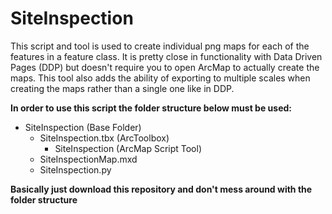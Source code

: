 # SiteInspection

This script and tool is used to create individual png maps for each of the features in a feature class.
It is pretty close in functionality with Data Driven Pages (DDP) but doesn't require you to open ArcMap to actually create the maps.
This tool also adds the ability of exporting to multiple scales when creating the maps rather than a single one like in DDP.

**In order to use this script the folder structure below must be used:**
+ SiteInspection (Base Folder)
  + SiteInspection.tbx (ArcToolbox)
      + SiteInspection (ArcMap Script Tool)
  + SiteInspectionMap.mxd
  + SiteInspection.py
  
**Basically just download this repository and don't mess around with the folder structure**
 
 
      
